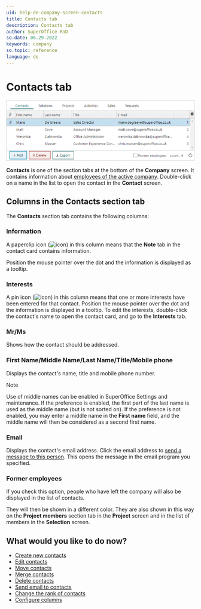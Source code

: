 ```yaml
---
uid: help-de-company-screen-contacts
title: Contacts tab
description: Contacts tab
author: SuperOffice RnD
so.date: 06.29.2022
keywords: company
so.topic: reference
language: de
---
```


# Contacts tab

![Contacts section on company -screenshot][img1]

**Contacts** is one of the section tabs at the bottom of the **Company** screen. It contains information about [employees of the active company][1]. Double-click on a name in the list to open the contact in the **Contact** screen.

## <a id="columns" />Columns in the Contacts section tab

The **Contacts** section tab contains the following columns:

### Information

A paperclip icon (![icon][img3]) in this column means that the **Note** tab in the contact card contains information.

Position the mouse pointer over the dot and the information is displayed as a tooltip.

### Interests

A pin icon (![icon][img2]) in this column means that one or more interests have been entered for that contact. Position the mouse pointer over the dot and the information is displayed in a tooltip. To edit the interests, double-click the contact's name to open the contact card, and go to the **Interests** tab.

### Mr/Ms

Shows how the contact should be addressed.

### First Name/Middle Name/Last Name/Title/Mobile phone

Displays the contact's name, title and mobile phone number.

> [!NOTE]
> Use of middle names can be enabled in SuperOffice Settings and maintenance. If the preference is enabled, the first part of the last name is used as the middle name (but is not sorted on). If the preference is not enabled, you may enter a middle name in the **First name** field, and the middle name will then be considered as a second first name.

### Email

Displays the contact's email address. Click the email address to [send a message to this person][7]. This opens the message in the email program you specified.

### Former employees

If you check this option, people who have left the company will also be displayed in the list of contacts.

They will then be shown in a different color. They are also shown in this way on the **Project members** section tab in the **Project** screen and in the list of members in the **Selection** screen.

## What would you like to do now?

* [Create new contacts][2]
* [Edit contacts][3]
* [Move contacts][4]
* [Merge contacts][5]
* [Delete contacts][6]
* [Send email to contacts][7]
* [Change the rank of contacts][8]
* [Configure columns][9]

<!-- Referenced links -->
[1]: ../../../contact/learn/index.md
[2]: ../../../contact/learn/create.md
[3]: ../../../contact/learn/edit.md
[4]: ../../../contact/learn/move.md
[5]: ../../../contact/learn/merge-contacts.md
[6]: ../../../contact/learn/delete.md
[7]: ../../../contact/learn/send-email.md
[8]: ../change-rank-of-contacts.md
[9]: ../../../learn/getting-started/changing-column-view.md

<!-- Referenced images -->
[img1]: media/contacts-detail.bmp
[img2]: ../../../../media/icons/pin.bmp
[img3]: ../../../../media/icons/binders.bmp


